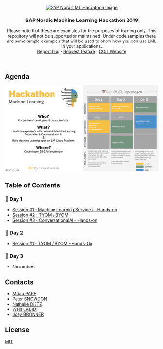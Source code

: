 <p align="center">
  <a href="https://coil.sap.com">
    <img src="https://i.ibb.co/R9v8BcH/Stickers-Hackathon-Event.png" alt="SAP Nordic ML Hackathon Image" width=350 height=350>
  </a>

  <h3 align="center">SAP Nordic Machine Learning Hackathon 2019</h3>

  <p align="center">
    Please note that these are examples for the purposes of training only. This repository will not be supported or maintained. Under code samples there are some simple examples that will be used to show how you can use LML in your applications.
    <br>
    <a href="https://github.com/joeybronner/ml-hackathon-copenhagen-2019/issues/new?template=bug.md">Report bug</a>
    ·
    <a href="https://github.com/joeybronner/ml-hackathon-copenhagen-2019/issues/new?template=feature.md&labels=feature">Request feature</a>
    ·
    <a href="https://coil.sap.com">COIL Website</a>
  </p>
</p>

<br />

## Agenda

<img src="img/agenda_overview.png" />

## Table of Contents

### 📅 Day 1
- [Session #1 - Machine Learning Services - Hands-on](/day1/mlservices-handson)
- [Session #2 - TYOM / BYOM](/day1/tyom-byom)
- [Session #3 - ConversationalAI - Hands-on](/day1/conversationalai-handson)

### 📅 Day 2
- [Session #1 - TYOM / BYOM - Hands-On](/day2/tyom-byom-hands-on)

### 📅 Day 3
- No content

## Contacts

- [Miliau PAPE](mailto:miliau.pape@sap.com)
- [Peter SNOWDON](mailto:peter.snowdon@sap.com)
- [Nathalie DIETZ](mailto:nathalie.dietz@sap.com)
- [Wael LABIDI](mailto:wael.labidi@sap.com)
- [Joey BRONNER](mailto:joey.bronner@sap.com)

## License

[MIT](https://tldrlegal.com/license/mit-license)